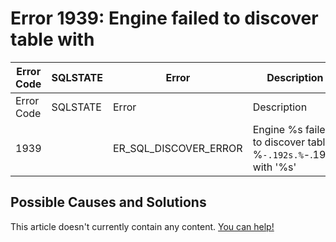 
# Error 1939: Engine failed to discover table with


| Error Code | SQLSTATE | Error | Description |
| --- | --- | --- | --- |
| Error Code | SQLSTATE | Error | Description |
| 1939 |  | ER_SQL_DISCOVER_ERROR | Engine %s failed to discover table %`-.192s.%`-.192s with '%s' |




## Possible Causes and Solutions


This article doesn't currently contain any content. [You can help!](/kb/en/writing-and-editing-knowledge-base-articles/)

